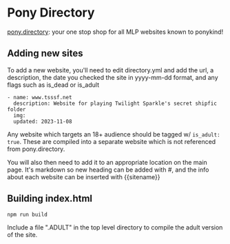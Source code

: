 # Pony Directory #

[pony.directory](https://pony.directory): your one stop shop for all MLP websites known to ponykind!

## Adding new sites ##
To add a new website, you'll need to edit directory.yml and add the url, a description, the date you checked the site in yyyy-mm-dd format, and any flags such as is_dead or is_adult

```
- name: www.tsssf.net
  description: Website for playing Twilight Sparkle's secret shipfic folder
  img: 
  updated: 2023-11-08
```

Any website which targets an 18+ audience should be tagged w/ `is_adult: true`. These are compiled into a separate website
which is not referenced from pony.directory. 

You will also then need to add it to an appropriate location on the main page. It's markdown so new heading can be added with #, and the info about each website can be inserted with {{sitename}}

## Building index.html ##
`npm run build`

Include a file ".ADULT" in the top level directory to compile the adult version of the site.
